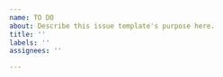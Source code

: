 ```yaml
---
name: TO DO
about: Describe this issue template's purpose here.
title: ''
labels: ''
assignees: ''

---
```



